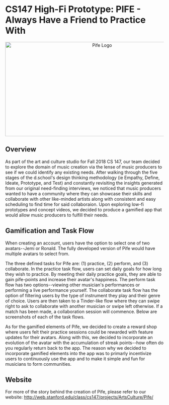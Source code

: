 # CS147 High-Fi Prototype: PIFE - Always Have a Friend to Practice With
<p align="center">
<img src="https://user-images.githubusercontent.com/32311654/49608589-e1269400-f94d-11e8-82fd-e23477eb7a8f.png" alt="Pife Logo" width="600" height="300">
</p>

## Overview
As part of the art and culture studio for Fall 2018 CS 147, our team decided to explore the domain of music creation via the 
lense of music producers to see if we could identify any existing needs. After walking through the five stages of the d.school's 
design thinking methodology (ie Empathy, Define, Ideate, Prototype, and Test) and constantly revisiting the insights generated from 
our original need-finding interviews, we noticed that music producers wanted to have a community where they can showcase their skills 
and collaborate with other like-minded artists along with consistent and easy scheduling to find time for said collaboraion. Upon 
exploring low-fi prototypes and concept videos, we decided to produce a gamified app that would allow music producers to fulfill 
their needs. 

## Gamification and Task Flow
When creating an account, users have the option to select one of two avatars--Jemi or Ronald. The fully developed version of Pife would have multiple avatars to select from.

<p align="center">
</p> 
  
The three defined tasks for Pife are: (1) practice, (2) perform, and (3) collaborate. In the practice task flow, users can set daily goals for how long they wish to practice. By meeting their daily practice goals, they are able to gain pife-points and increase their avatar's happiness. The perform task flow has two options--viewing other musician's performances or performing a live performance yourself. The collaborate task flow has the option of filtering users by the type of instrument they play and their genre of choice. Users are then taken to a Tinder-like flow where they can swipe right to ask to collaborate with another musician or swipe left otherwise. If a match has been made, a collaboration session will commence. Below are screenshots of each of the task flows. 



As for the gamified elements of Pife, we decided to create a reward shop where users felt their practice sessions could be rewarded with feature updates for their avatars. Along with this, we decided to incorporate an evolution of the avatar with the accumulation of streak points--how often do you regularly return back to the app. The reason why we decided to incorporate gamified elements into the app was to primarly incentivize users to continuously use the app and to make it simple and fun for musicians to form communities.

## Website
For more of the story behind the creation of Pife, please refer to our website: http://web.stanford.edu/class/cs147/projects/ArtsCulture/Pife/
